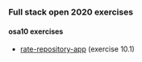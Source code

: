 ### Full stack open 2020 exercises

#### osa10 exercises

* [rate-repository-app](https://github.com/emakipa/rate-repository-app) (exercise 10.1)
